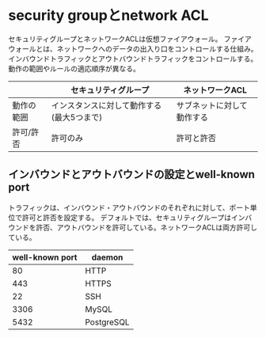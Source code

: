 # security groupとnetwork ACL

セキュリティグループとネットワークACLは仮想ファイアウォール。
ファイアウォールとは、ネットワークへのデータの出入り口をコントロールする仕組み。
インバウンドトラフィックとアウトバウンドトラフィックをコントロールする。
動作の範囲やルールの適応順序が異なる。

|            | セキュリティグループ                      | ネットワークACL            |
| ---------- | ----------------------------------------- | -------------------------- |
| 動作の範囲 | インスタンスに対して動作する(最大5つまで) | サブネットに対して動作する |
| 許可/許否  | 許可のみ                                  | 許可と許否                 |

## インバウンドとアウトバウンドの設定とwell-known port

トラフィックは、インバウンド・アウトバウンドのそれぞれに対して、ポート単位で許可と許否を設定する。
デフォルトでは、セキュリティグループはインバウンドを許否、アウトバウンドを許可している。ネットワークACLは両方許可している。

| well-known port | daemon     |
| --------------- | ---------- |
| 80              | HTTP       |
| 443             | HTTPS      |
| 22              | SSH        |
| 3306            | MySQL      |
| 5432            | PostgreSQL |
